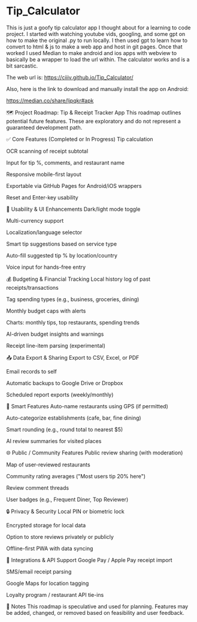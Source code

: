 # Tip_Calculator

This is just a goofy tip calculator app I thought about for a learning to code project. I started with watching youtube vids, googling, and some gpt on how to make the original .py to run locally. I then used gpt to learn how to convert to html & js to make a web app and host in git pages. Once that worked I used Median to make android and ios apps with webview to basically be a wrapper to load the url within. The calculator works and is a bit sarcastic. 

The web url is: https://ciiiv.github.io/Tip_Calculator/

Also, here is the link to download and manually install the app on Android:

https://median.co/share/ljpqkr#apk


🗺️ Project Roadmap: Tip & Receipt Tracker App
This roadmap outlines potential future features. These are exploratory and do not represent a guaranteed development path.

✅ Core Features (Completed or In Progress)
 Tip calculation

 OCR scanning of receipt subtotal

 Input for tip %, comments, and restaurant name

 Responsive mobile-first layout

 Exportable via GitHub Pages for Android/iOS wrappers

 Reset and Enter-key usability

🧰 Usability & UI Enhancements
 Dark/light mode toggle

 Multi-currency support

 Localization/language selector

 Smart tip suggestions based on service type

 Auto-fill suggested tip % by location/country

 Voice input for hands-free entry

💰 Budgeting & Financial Tracking
 Local history log of past receipts/transactions

 Tag spending types (e.g., business, groceries, dining)

 Monthly budget caps with alerts

 Charts: monthly tips, top restaurants, spending trends

 AI-driven budget insights and warnings

 Receipt line-item parsing (experimental)

📤 Data Export & Sharing
 Export to CSV, Excel, or PDF

 Email records to self

 Automatic backups to Google Drive or Dropbox

 Scheduled report exports (weekly/monthly)

📍 Smart Features
 Auto-name restaurants using GPS (if permitted)

 Auto-categorize establishments (cafe, bar, fine dining)

 Smart rounding (e.g., round total to nearest $5)

 AI review summaries for visited places

🌐 Public / Community Features
 Public review sharing (with moderation)

 Map of user-reviewed restaurants

 Community rating averages ("Most users tip 20% here")

 Review comment threads

 User badges (e.g., Frequent Diner, Top Reviewer)

🔒 Privacy & Security
 Local PIN or biometric lock

 Encrypted storage for local data

 Option to store reviews privately or publicly

 Offline-first PWA with data syncing

🔗 Integrations & API Support
 Google Pay / Apple Pay receipt import

 SMS/email receipt parsing

 Google Maps for location tagging

 Loyalty program / restaurant API tie-ins

📝 Notes
This roadmap is speculative and used for planning. Features may be added, changed, or removed based on feasibility and user feedback.